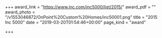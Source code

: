 +++
award_link = "https://www.inc.com/inc5000/list/2015/"
award_pdf = ""
award_photo = "/v1553046872/OnPoint%20Custom%20Homes/inc50001.png"
title = "2015 Inc 5000"
date = "2019-03-20T01:54:46+00:00"
page_kind = "award"

+++
